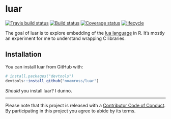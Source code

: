 
<!-- README.md is generated from README.Rmd. Please edit that file -->

# luar

[![Travis build
status](https://travis-ci.org/noamross/luar.svg?branch=master)](https://travis-ci.org/noamross/luar)
[![Build
status](https://ci.appveyor.com/api/projects/status/vhnw8ofelxu7bs8m?svg=true)](https://ci.appveyor.com/project/NoamRoss/luar)
[![Coverage
status](https://codecov.io/gh/noamross/luar/branch/master/graph/badge.svg)](https://codecov.io/github/noamross/luar?branch=master)
[![lifecycle](https://img.shields.io/badge/lifecycle-experimental-orange.svg)](https://www.tidyverse.org/lifecycle/#experimental)

The goal of luar is to explore embedding of the [lua
language](https://www.lua.org) in R. It’s mostly an experiment for me to
understand wrapping C libraries.

## Installation

You can install luar from GitHub with:

``` r
# install.packages("devtools")
devtools::install_github("noamross/luar")
```

*Should* you install luar? I dunno.

-----

Please note that this project is released with a [Contributor Code of
Conduct](CODE_OF_CONDUCT.md). By participating in this project you agree
to abide by its terms.
